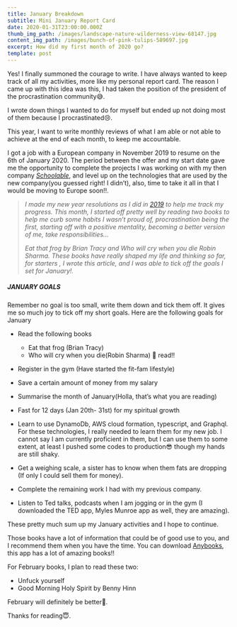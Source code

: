 ```yaml
---
title: January Breakdown
subtitle: Mini January Report Card
date: 2020-01-31T23:00:00.000Z
thumb_img_path: /images/landscape-nature-wilderness-view-68147.jpg
content_img_path: /images/bunch-of-pink-tulips-589697.jpg
excerpt: How did my first month of 2020 go?
template: post
---
```

Yes! I finally summoned the courage to write. I have always wanted to keep track of all my activities, more like my personal report card. The reason I came up with this idea was this, I had taken the position of the president of the procrastination community😅.

I wrote down things I wanted to do for myself but ended up not doing most of them because I procrastinated😢.

This year, I want to write monthly reviews of what I am able or not able to achieve at the end of each month, to keep me accountable.

I got a job with a European company in November 2019 to resume on the 6th of January 2020. The period between the offer and my start date gave me the opportunity to complete the projects I was working on with my then company *[Schoolable](https://schoolable.co)*, and level up on the technologies that are used by the new company(you guessed right! I didn’t), also, time to take it all in that I would be moving to Europe soon!!.

> *I made my new year resolutions as I did in [2019](https://docs.google.com/spreadsheets/d/1LU16hvaKja8ke6UNGmDALHHEKZv3tQDptEBuZ5U-QAo/edit?usp=sharing) to help me track my progress. This month, I started off pretty well by reading two books to help me curb some habits I wasn’t proud of, procrastination being the first, starting off with a positive mentality, becoming a better version of me, take responsibilities…*
>
> *Eat that frog by Brian Tracy and Who will cry when you die Robin Sharma. These books have really shaped my life and thinking so far, for starters , I wrote this article, and I was able to tick off the goals I set for January!.*

##### **JANUARY GOALS**

Remember no goal is too small, write them down and tick them off. It gives me so much joy to tick off my short goals. Here are the following goals for January

* Read the following books

  * Eat that frog (Brian Tracy)
  * Who will cry when you die(Robin Sharma) 🥰 read!!
* Register in the gym (Have started the fit-fam lifestyle)
* Save a certain amount of money from my salary
* Summarise the month of January(Holla, that’s what you are reading)
* Fast for 12 days (Jan 20th- 31st) for my spiritual growth
* Learn to use DynamoDb, AWS cloud formation, typescript, and Graphql. For these technologies, I really needed to learn them for my new job. I cannot say I am currently proficient in them, but I can use them to some extent, at least I pushed some codes to production😎 though my hands are still shaky.
* Get a weighing scale, a sister has to know when them fats are dropping (If only I could sell them for money).
* Complete the remaining work I had with my previous company.
* Listen to Ted talks, podcasts when I am jogging or in the gym (I downloaded the TED app, Myles Munroe app as well, they are amazing).

These pretty much sum up my January activities and I hope to continue.

Those books have a lot of information that could be of good use to you, and I recommend them when you have the time. You can download [Anybooks](https://www.anybooks.app/download), this app has a lot of amazing books!!

For February books, I plan to read these two:

* Unfuck yourself
* Good Morning Holy Spirit by Benny Hinn

February will definitely be better🥳.

Thanks for reading😇.
